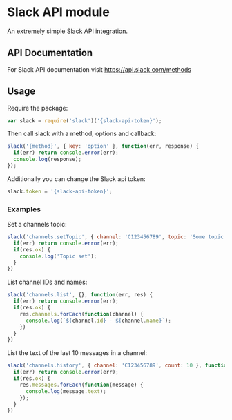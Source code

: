 # Slack API module

An extremely simple Slack API integration.

## API Documentation

For Slack API documentation visit https://api.slack.com/methods

## Usage

Require the package:

``` js
var slack = require('slack')('{slack-api-token}');
```

Then call slack with a method, options and callback:

``` js
slack('{method}', { key: 'option' }, function(err, response) {
  if(err) return console.error(err);
  console.log(response);
});
```

Additionally you can change the Slack api token:

``` js
slack.token = '{slack-api-token}';
```

### Examples

Set a channels topic:
``` js
slack('channels.setTopic', { channel: 'C123456789', topic: 'Some topic' }, function(err, res) {
  if(err) return console.error(err);
  if(res.ok) {
    console.log('Topic set');
  }
})
```

List channel IDs and names:
``` js
slack('channels.list', {}, function(err, res) {
  if(err) return console.error(err);
  if(res.ok) {  
    res.channels.forEach(function(channel) {
      console.log(`${channel.id} - ${channel.name}`);
    })
  }
})
```

List the text of the last 10 messages in a channel:
``` js
slack('channels.history', { channel: 'C123456789', count: 10 }, function(err, res) {
  if(err) return console.error(err);
  if(res.ok) {
    res.messages.forEach(function(message) {
      console.log(message.text);
    });
  }
})
```
